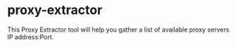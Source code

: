 # proxy-extractor
This Proxy Extractor tool will help you gather a list of available proxy servers IP address:Port.

